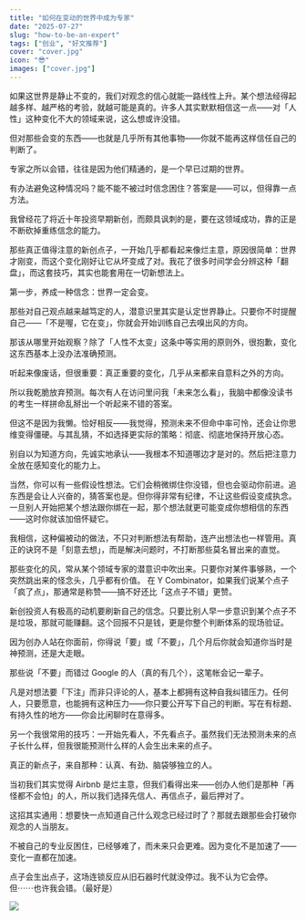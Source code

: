 ```yaml
---
title: "如何在变动的世界中成为专家"
date: "2025-07-27"
slug: "how-to-be-an-expert"
tags: ["创业", "好文推荐"]
cover: "cover.jpg"
icon: "😎"
images: ["cover.jpg"]
---
```

如果这世界是静止不变的，我们对观念的信心就能一路线性上升。某个想法经得起越多样、越严格的考验，就越可能是真的。许多人其实默默相信这一点——对「人性」这种变化不大的领域来说，这么想或许没错。



但对那些会变的东西——也就是几乎所有其他事物——你就不能再这样信任自己的判断了。



专家之所以会错，往往是因为他们精通的，是一个早已过期的世界。



有办法避免这种情况吗？能不能不被过时信念困住？答案是——可以，但得靠一点方法。



我曾经花了将近十年投资早期新创，而颇具讽刺的是，要在这领域成功，靠的正是不断砍掉重练信念的能力。



那些真正值得注意的新创点子，一开始几乎都看起来像烂主意，原因很简单：世界才刚变，而这个变化刚好让它从坏变成了对。我花了很多时间学会分辨这种「翻盘」，而这套技巧，其实也能套用在一切新想法上。



第一步，养成一种信念：世界一定会变。



那些对自己观点越来越笃定的人，潜意识里其实是认定世界静止。只要你不时提醒自己——「不是喔，它在变」，你就会开始训练自己去嗅出风的方向。



那该从哪里开始观察？除了「人性不太变」这条中等实用的原则外，很抱歉，变化这东西基本上没办法准确预测。



听起来像废话，但很重要：真正重要的变化，几乎从来都来自意料之外的方向。



所以我乾脆放弃预测。每次有人在访问里问我「未来怎么看」，我脑中都像没读书的考生一样拼命乱掰出一个听起来不错的答案。



但这不是因为我懒。恰好相反——我觉得，预测未来不但命中率可怜，还会让你思维变得僵硬。与其乱猜，不如选择更实际的策略：彻底、彻底地保持开放心态。



别自以为知道方向，先诚实地承认——我根本不知道哪边才是对的。然后把注意力全放在感知变化的能力上。



当然，你可以有一些假设性想法。它们会稍微绑住你没错，但也会驱动你前进。追东西是会让人兴奋的，猜答案也是。但你得非常有纪律，不让这些假设变成执念。
一旦别人开始把某个想法跟你绑在一起，那个想法就更可能变成你想相信的东西——这时你就该加倍怀疑它。



我相信，这种偏被动的做法，不只对判断想法有帮助，连产出想法也一样管用。真正的诀窍不是「刻意去想」，而是解决问题时，不打断那些莫名冒出来的直觉。



那些变化的风，常从某个领域专家的潜意识中吹出来。只要你对某件事够熟，一个突然跳出来的怪念头，几乎都有价值。
在 Y Combinator，如果我们说某个点子「疯了点」，那通常是称赞——搞不好还比「这点子不错」更赞。



新创投资人有极高的动机要刷新自己的信念。只要比别人早一步意识到某个点子不是垃圾，那就可能赚翻。这个回报不只是钱，更是你整个判断体系的现场验证。



因为创办人站在你面前，你得说「要」或「不要」，几个月后你就会知道你当时是神预测，还是大走眼。



那些说「不要」而错过 Google 的人（真的有几个），这笔帐会记一辈子。



凡是对想法要「下注」而非只评论的人，基本上都拥有这种自我纠错压力。任何人，只要愿意，也能拥有这种压力——你只要公开写下自己的判断。写在有标题、有持久性的地方——你会比闲聊时在意得多。



另一个我很常用的技巧：一开始先看人，不先看点子。虽然我们无法预测未来的点子长什么样，但我很能预测什么样的人会生出未来的点子。



真正的新点子，来自那种：认真、有劲、脑袋够独立的人。



当初我们其实觉得 Airbnb 是烂主意，但我们看得出来——创办人他们是那种「再怪都不会怕」的人，所以我们选择先信人、再信点子，最后押对了。



这招其实通用：想要快一点知道自己什么观念已经过时了？那就去跟那些会打破你观念的人当朋友。



不被自己的专业反困住，已经够难了，而未来只会更难。因为变化不是加速了——变化一直都在加速。



点子会生出点子，这场连锁反应从旧石器时代就没停过。我不认为它会停。
但⋯⋯也许我会错。（最好是）




![](https://prod-files-secure.s3.us-west-2.amazonaws.com/112d0858-5090-4d34-a606-b75eb8d65fd2/46476355-9cf3-4e99-9b7a-3531bc426380/1000202064.png?X-Amz-Algorithm=AWS4-HMAC-SHA256&X-Amz-Content-Sha256=UNSIGNED-PAYLOAD&X-Amz-Credential=ASIAZI2LB466TS566AJL%2F20250924%2Fus-west-2%2Fs3%2Faws4_request&X-Amz-Date=20250924T061958Z&X-Amz-Expires=3600&X-Amz-Security-Token=IQoJb3JpZ2luX2VjEM7%2F%2F%2F%2F%2F%2F%2F%2F%2F%2FwEaCXVzLXdlc3QtMiJGMEQCIB0uSFhPN0ME7EOEYQ3c%2BHUf2BLJ2D%2F68e5U2bi9MAjZAiBNmefEZjdDFpYJJdrb1UNKWasAra7IHzJTXh3bQKkrXCr%2FAwhXEAAaDDYzNzQyMzE4MzgwNSIMMqENUrqEj2%2BriWj5KtwDctbA7yTzSu1IfSzjtxpYj8x%2FTJ5Rcn6iUQ%2BQCndopWVC7WO%2F1A87ZFyJMO1vhh6jANoqwAycz74YHSYHzC0Wcx9n13NCZjC1aBaxrUreOELZzqz9cxBf7Lm2N2h6prQurW2gXIB49mln7j0OD5pQb%2FcvNf9mDi4w%2FNf%2FvZHtjQBDJ6uKgeGKExt3%2F0Xq1833ogBekdmktRmPSquPQaR50ExGUVwM110U2srLjih6Y6Bv7oHEYu6ePSxePSBvQEhGH5JYJpZt6kLaV%2B%2FTkT6xW3kztICdZW69OGYqDHyg%2Fpwkv1YzEwLW29e4KFWK%2FE7FUrjP%2B3ArQtXiKhRFu6oiosBSij%2FAzvOCwZxCx38F3o%2FJq41W3D642a2gJ4uqBAIRFfe9RtivMWybO559TehUjqh0sr76T0G3DpYJ8pB3SmtCZ17QZpBWGFbh41QajSFu7b3B6lhqm%2FbCCWXQ5%2BgCf8RM5%2FgzF2ScRjS6RQOpDFEumZ%2B38PGmSwPbl2ylYWL9fWRt9DexVEg1Vs56Y3OSH5NJmuEk7nfXR5LxW1KdKU1oUg3x60juePCyl0n3IqQy8OAL%2BxXtUUr3FrJJXwwXlqBWrJ2NO4fJVMzsIQOPSLQhaPYe5glSk1AtJ5MwgIjOxgY6pgEQEpv%2Bvomcz2Hn5AB9CaKt7fO9R%2F3figQ8pSpIFivyiRk4wkGWyVNRIiLpQpIA7aRwsEDcs266gFXDIXJEKvuukuUsQwGrdqBCO%2FKhuC4p%2BPqYv6SGga106yv1YX6fT6TRclCDB74MiSqwwJzr2PN7J1eqUyykszyyc8agLcU371wn5KADikXVQWBc9yI11ZIXGyY3T8BrtN6nuF%2BLr0cAqIjbfDQJ&X-Amz-Signature=e4909b4d0755e898191e9dd5ed842ce34649adcbaf55d91957873ac84e0aa556&X-Amz-SignedHeaders=host&x-amz-checksum-mode=ENABLED&x-id=GetObject)

